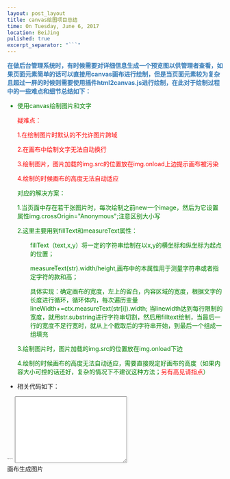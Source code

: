 ```yaml
---
layout: post_layout
title: canvas绘图项目总结
time: On Tuesday, June 6, 2017
location: BeiJing
pulished: true
excerpt_separator: "```"
---
```

<div style="word-spacing: 10px;color: #337ab7;font-weight: bold">在做后台管理系统时，有时候需要对详细信息生成一个预览图以供管理者查看，如果页面元素简单的话可以直接用canvas画布进行绘制，但是当页面元素较为复杂且超过一屏的时候则需要使用插件html2canvas.js进行绘制，在此对于绘制过程中的一些难点和细节总结如下：</div>
<ul>
    <li style="color:green">使用canvas绘制图片和文字
        <div style="color:red">
            <p>疑难点：</p>
            <p>1.在绘制图片时默认的不允许图片跨域</p>
            <p>2.在画布中绘制文字无法自动换行</p>
            <p>3.绘制图片，图片加载的img.src的位置放在img.onload上边提示画布被污染</p>
            <p>4.绘制的时候画布的高度无法自动适应</p>
        </div>
        <div style="color:green">
            <p>对应的解决方案：</p>
            <p>1.当页面中存在若干张图片时，每次绘制之前new一个image，然后为它设置属性img.crossOrigin="Anonymous";注意区别大小写</p>
            <div>2.这里主要用到fillText和measureText属性：
            <p style="padding-left:30px">fillText（text,x,y）将一定的字符串绘制在以x,y的横坐标和纵坐标为起点的位置；</p>
            <p style="padding-left:30px">measureText(str).width/height,画布中的本属性用于测量字符串或者指定字符的款和高；</p>
            <p style="padding-left:30px">具体实现：确定画布的宽度，左上的留白，内容区域的宽度，根据文字的长度进行循环，循环体内，每次遍历变量lineWidth+=ctx.measureText(str[i]).width; 当linewidth达到每行限制的宽度，就用str.substring进行字符串切割，然后用filltext绘制，当最后一行的宽度不足行宽时，就从上个截取后的字符串开始，到最后一个组成一组填充</p>
            </div>
            <p>3.绘制图片时，图片加载的img.src的位置放在img.onload下边</p>
            <p>4.绘制的时候画布的高度无法自动适应，需要直接规定好画布的高度（如果内容大小可控的话还好，复杂的情况下不建议这种方法；<span style="color: red">另有高见请指点</span>）</p>
        </div>
    </li>
    <li>相关代码如下：</li> 
</ul>
```
    <textarea name="" id="" cols="30" rows="10"></textarea>
    <div class="btn">画布生成图片</div>
    <script src="../js/jquery-3.0.0.min.js"></script>
    <script>  
        $('.btn').click(function(){
            var val=$('textarea').val();
            cvs = document.createElement("canvas");
            cvs.width=600;
            canvasTextAutoLine(val,cvs,10,30,18);
        })
        var imgs=['https://ss0.baidu.com/7Po3dSag_xI4khGko9WTAnF6hhy/image/h%3D200/sign=2aad40cfb8b7d0a264c9039dfbee760d/9d82d158ccbf6c8107930095b63eb13533fa4022.jpg','7.png','4.jpg'],data=['1','2'];
        function canvasTextAutoLine(str,canvas,initX,initY,lineHeight){

            var ctx = canvas.getContext("2d"); 
            ctx.fillStyle = '#333';
            ctx.strokeStyle = '#333'; //设置笔触的颜色
            ctx.font = "normal 12px 'microsoft yahei', 'Hiragino Sans GB', 'Tahoma'";                        //设置字体
            var lineWidth = 0;
            var canvasWidth = canvas.width-20; 
            canvas.height=500;
            var lastSubStrIndex= 0; 
            for(var i=0;i<str.length;i++){ 
                lineWidth+=ctx.measureText(str[i]).width; 
                if(lineWidth>canvasWidth-initX){//减去initX,防止边界出现的问题
                    ctx.fillText(str.substring(lastSubStrIndex,i),initX,initY);
                    initY+=lineHeight;
                    lineWidth=0;
                    lastSubStrIndex=i;
                } 
                if(i==str.length-1){
                    console.log(i);
                    ctx.fillText(str.substring(lastSubStrIndex,i+1),initX,initY);
                }
            }
            console.log(initY);
            initY+=18;
            $.each(data,function(i,n){
                console.log(i)
            })
            $.each(imgs,function(i,n){
                var img=new Image();
                img.crossOrigin="Anonymous";
                img.onload=function(){
                    var ctx=canvas.getContext("2d");
                    heights=img.height*100/img.width;
                    ctx.drawImage(img,50,initY,100,heights);
                    
                    if(i==imgs.length-1){
                        var images=new Image();
                        images.src=cvs.toDataURL("image/png",'1');
                        console.log(images)
                        
                        $('body').append(images);
                    }
                    initY+=heights+20;
                }
                img.src=n;
            })

        }
    </script>  
  ```
            
        

